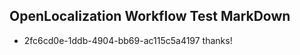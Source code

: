## OpenLocalization Workflow Test MarkDown
* 2fc6cd0e-1ddb-4904-bb69-ac115c5a4197 thanks!

<!--HONumber=Jul16_HO4-->


